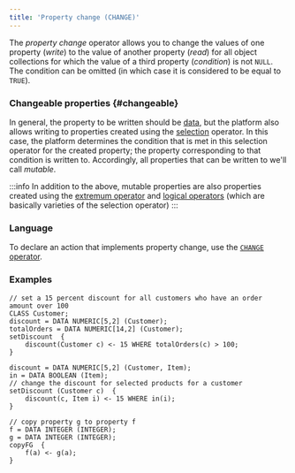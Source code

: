 ```yaml
---
title: 'Property change (CHANGE)'
---
```


The *property change* operator allows you to change the values of one property (*write*) to the value of another property (*read*) for all object collections for which the value of a third property (*condition*) is not `NULL`. The condition can be omitted (in which case it is considered to be equal to `TRUE`).

### Changeable properties {#changeable}

In general, the property to be written should be [data](Data_properties_DATA.md), but the platform also allows writing to properties created using the [selection](Selection_CASE_IF_MULTI_OVERRIDE_EXCLUSIVE.md) operator. In this case, the platform determines the condition that is met in this selection operator for the created property; the property corresponding to that condition is written to. Accordingly, all properties that can be written to we'll call *mutable*.


:::info
In addition to the above, mutable properties are also properties created using the [extremum operator](Extremum_MAX_MIN.md) and [logical operators](Logical_operators_AND_OR_NOT_XOR.md) (which are basically varieties of the selection operator)
:::

### Language

To declare an action that implements property change, use the [`CHANGE` operator](CHANGE_operator.md).

### Examples

```lsf
// set a 15 percent discount for all customers who have an order amount over 100
CLASS Customer;
discount = DATA NUMERIC[5,2] (Customer);
totalOrders = DATA NUMERIC[14,2] (Customer);
setDiscount  {
    discount(Customer c) <- 15 WHERE totalOrders(c) > 100;
}

discount = DATA NUMERIC[5,2] (Customer, Item);
in = DATA BOOLEAN (Item);
// change the discount for selected products for a customer
setDiscount (Customer c)  {
    discount(c, Item i) <- 15 WHERE in(i);
}

// copy property g to property f
f = DATA INTEGER (INTEGER);
g = DATA INTEGER (INTEGER);
copyFG  {
    f(a) <- g(a);
}
```
